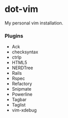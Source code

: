 # dot-vim

My personal vim installation.

### Plugins

  * Ack
  * checksyntax
  * ctrlp
  * HTML5
  * NERDTree
  * Rails
  * Rspec
  * Refactory
  * Snipmate
  * Powerline
  * Tagbar
  * Taglist
  * vim-xdebug
